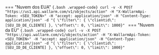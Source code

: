 === "Nuvem dos EUA"
    ```{.bash .wrapped-code}
    curl -v -X POST "https://us1.api.wallarm.com/v1/objects/action" -H "X-WallarmApi-Token: <SEU_TOKEN>" -H "accept: application/json" -H "Content-Type: application/json" -d "{ \"filter\": { \"clientid\": [SEU_ID_DE_CLIENTE] }, \"offset\": 0, \"limit\": 1000}"
    ```
=== "Nuvem da EU"
    ```{.bash .wrapped-code}
    curl -v -X POST "https://api.wallarm.com/v1/objects/action" -H "X-WallarmApi-Token: <SEU_TOKEN>" -H "accept: application/json" -H "Content-Type: application/json" -d "{ \"filter\": { \"clientid\": [SEU_ID_DE_CLIENTE] }, \"offset\": 0, \"limit\": 1000}"
    ```